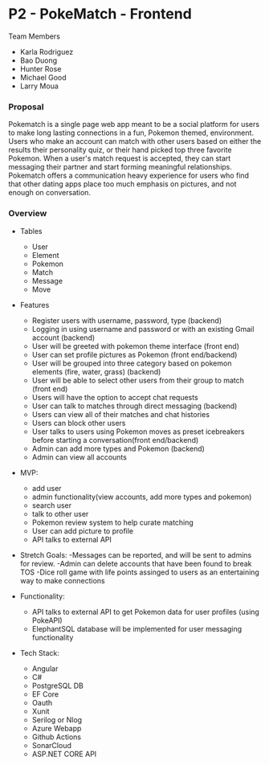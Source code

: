 # P2 - PokeMatch - Frontend

Team Members
- Karla Rodriguez
- Bao Duong
- Hunter Rose
- Michael Good
- Larry Moua

### Proposal
  Pokematch is a single page web app meant to be a social platform for users to make long lasting connections in a fun, Pokemon themed, environment. Users who make an account can match with other users based on either the results their personality quiz, or their hand picked top three favorite Pokemon. When a user's match request is accepted, they can start messaging their partner and start forming meaningful relationships. Pokematch offers a communication heavy experience for users who find that other dating apps place too much emphasis on pictures, and not enough on conversation.
  
   
### Overview
- Tables
    - User
    - Element
    - Pokemon
    - Match
    - Message
    - Move
- Features
    - Register users with username, password, type (backend)
    - Logging in using username and password or with an existing Gmail account (backend)
    - User will be greeted with pokemon theme interface (front end)
    - User can set profile pictures as Pokemon (front end/backend)
    - User will be grouped into three category based on pokemon elements (fire, water, grass) (backend)
    - User will be able to select other users from their group to match (front end)
    - Users will have the option to accept chat requests
    - User can talk to matches through direct messaging (backend)
    - Users can view all of their matches and chat histories
    - Users can block other users 
    - User talks to users using Pokemon moves as preset icebreakers before starting a conversation(front end/backend)
    - Admin can add more types and Pokemon (backend)
    - Admin can view all accounts

- MVP:
     - add user
     - admin functionality(view accounts, add more types and pokemon)
     - search user
     - talk to other user
     - Pokemon review system to help curate matching
     - User can add picture to profile
     - API talks to external API
    
- Stretch Goals:
     -Messages can be reported, and will be sent to admins for review.
     -Admin can delete accounts that have been found to break TOS 
     -Dice roll game with life points assinged to users as an entertaining way to make connections

- Functionality:
  - API talks to external API to get Pokemon data for user profiles (using PokeAPI)
  - ElephantSQL database will be implemented for user messaging functionality 
  
  
- Tech Stack:
    - Angular
    - C#
    - PostgreSQL DB
    - EF Core
    - Oauth
    - Xunit
    - Serilog or Nlog
    - Azure Webapp
    - Github Actions
    - SonarCloud
    - ASP.NET CORE API 
    
